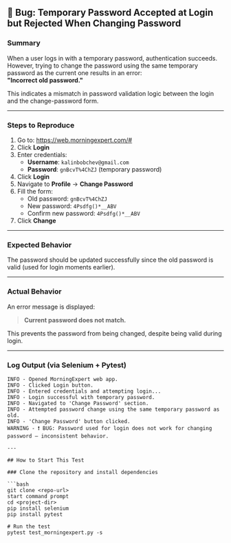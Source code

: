 ## 🐞 Bug: Temporary Password Accepted at Login but Rejected When Changing Password

### Summary

When a user logs in with a temporary password, authentication succeeds. However, trying to change the password using the same temporary password as the current one results in an error:  
**"Incorrect old password."**

This indicates a mismatch in password validation logic between the login and the change-password form.

---

### Steps to Reproduce

1. Go to: https://web.morningexpert.com/#  
2. Click **Login**
3. Enter credentials:
   - **Username**: `kalinbobchev@gmail.com`
   - **Password**: `gnBcvT%4ChZJ` (temporary password)
4. Click **Login**
5. Navigate to **Profile** → **Change Password**
6. Fill the form:
   - Old password: `gnBcvT%4ChZJ`
   - New password: `4Psdfg()*__ABV`
   - Confirm new password: `4Psdfg()*__ABV`
7. Click **Change**

---

### Expected Behavior

The password should be updated successfully since the old password is valid (used for login moments earlier).

---

### Actual Behavior

An error message is displayed:
> **Current password does not match.**

This prevents the password from being changed, despite being valid during login.

---

### Log Output (via Selenium + Pytest)

```log
INFO - Opened MorningExpert web app.
INFO - Clicked Login button.
INFO - Entered credentials and attempting login...
INFO - Login successful with temporary password.
INFO - Navigated to 'Change Password' section.
INFO - Attempted password change using the same temporary password as old.
INFO - 'Change Password' button clicked.
WARNING - ❗ BUG: Password used for login does not work for changing password — inconsistent behavior.

---

## How to Start This Test

### Clone the repository and install dependencies

```bash
git clone <repo-url>
start command prompt
cd <project-dir>
pip install selenium
pip install pytest

# Run the test
pytest test_morningexpert.py -s
